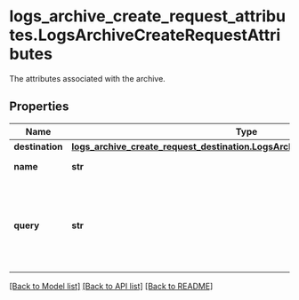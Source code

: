 # logs_archive_create_request_attributes.LogsArchiveCreateRequestAttributes

The attributes associated with the archive.
## Properties
Name | Type | Description | Notes
------------ | ------------- | ------------- | -------------
**destination** | [**logs_archive_create_request_destination.LogsArchiveCreateRequestDestination**](LogsArchiveCreateRequestDestination.md) |  | 
**name** | **str** | The archive name. | 
**query** | **str** | The archive query/filter. Logs matching this query are included in the archive. | 

[[Back to Model list]](../README.md#documentation-for-models) [[Back to API list]](../README.md#documentation-for-api-endpoints) [[Back to README]](../README.md)


